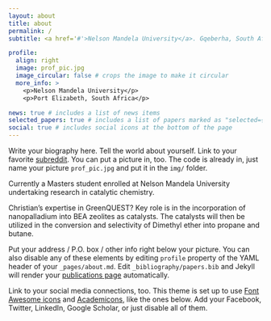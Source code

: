 ```yaml
---
layout: about
title: about
permalink: /
subtitle: <a href='#'>Nelson Mandela University</a>. Gqeberha, South Africa.

profile:
  align: right
  image: prof_pic.jpg
  image_circular: false # crops the image to make it circular
  more_info: >
    <p>Nelson Mandela University</p>
    <p>Port Elizabeth, South Africa</p>

news: true # includes a list of news items
selected_papers: true # includes a list of papers marked as "selected={true}"
social: true # includes social icons at the bottom of the page
---
```


Write your biography here. Tell the world about yourself. Link to your favorite [subreddit](http://reddit.com). You can put a picture in, too. The code is already in, just name your picture `prof_pic.jpg` and put it in the `img/` folder.

Currently a Masters student enrolled at Nelson Mandela University undertaking research in catalytic chemistry.

Christian’s expertise in GreenQUEST? Key role is in the incorporation of nanopalladium into BEA zeolites as catalysts. The catalysts will then be utilized in the conversion and selectivity of Dimethyl ether into propane and butane.

Put your address / P.O. box / other info right below your picture. You can also disable any of these elements by editing `profile` property of the YAML header of your `_pages/about.md`. Edit `_bibliography/papers.bib` and Jekyll will render your [publications page](/al-folio/publications/) automatically.

Link to your social media connections, too. This theme is set up to use [Font Awesome icons](https://fontawesome.com/) and [Academicons](https://jpswalsh.github.io/academicons/), like the ones below. Add your Facebook, Twitter, LinkedIn, Google Scholar, or just disable all of them.
